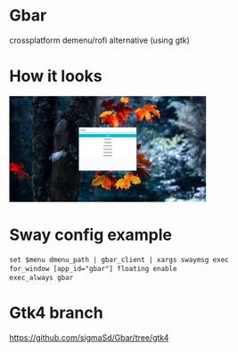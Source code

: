 # Gbar
crossplatform demenu/rofi alternative (using gtk)

# How it looks
<img src="./gbar.png" width="70%" height="70%">

# Sway config example
```config
set $menu dmenu_path | gbar_client | xargs swaymsg exec
for_window [app_id="gbar"] floating enable
exec_always gbar
```

# Gtk4 branch
https://github.com/sigmaSd/Gbar/tree/gtk4
